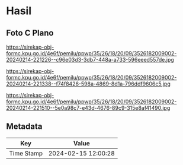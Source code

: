 # Hasil

## Foto C Plano

https://sirekap-obj-formc.kpu.go.id/4e6f/pemilu/ppwp/35/26/18/20/09/3526182009002-20240214-221226--c96e03d3-3db7-448a-a733-596eeed557de.jpg

https://sirekap-obj-formc.kpu.go.id/4e6f/pemilu/ppwp/35/26/18/20/09/3526182009002-20240214-221338--f74f8426-598a-4869-8d1a-796ddf9606c5.jpg

https://sirekap-obj-formc.kpu.go.id/4e6f/pemilu/ppwp/35/26/18/20/09/3526182009002-20240214-221510--5e0a98c7-e43d-4676-89c9-315e8af41490.jpg


## Metadata

| Key        | Value               |
| ---------- | ------------------- |
| Time Stamp | 2024-02-15 12:00:28 |



